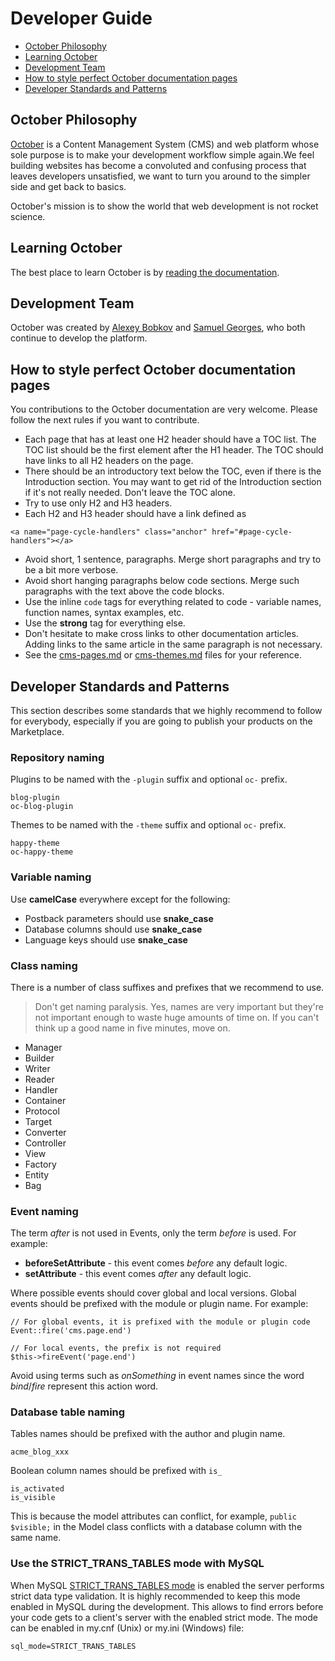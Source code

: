 # Developer Guide

- [October Philosophy](#philosophy)
- [Learning October](#learning)
- [Development Team](#team)
- [How to style perfect October documentation pages](#writing-docs)
- [Developer Standards and Patterns](#developer-standards)

<a name="philosophy" class="anchor" href="#philosophy"></a>
## October Philosophy

[October](http://octobercms.com) is a Content Management System (CMS) and web platform whose sole purpose is to make your development workflow simple again.We feel building websites has become a convoluted and confusing process that leaves developers unsatisfied, we want to turn you around to the simpler side and get back to basics.

October's mission is to show the world that web development is not rocket science.

<a name="learning" class="anchor" href="#learning"></a>
## Learning October

The best place to learn October is by [reading the documentation](http://octobercms.com/docs).

<a name="team" class="anchor" href="#team"></a>
## Development Team

October was created by [Alexey Bobkov](http://ca.linkedin.com/pub/aleksey-bobkov/2b/ba0/232) and [Samuel Georges](http://au.linkedin.com/pub/sam-georges/31/641/a9), who both continue to develop the platform.

<a name="writing-docs" class="anchor" href="#writing-docs"></a>
## How to style perfect October documentation pages

You contributions to the October documentation are very welcome. Please follow the next rules if you want to contribute.

* Each page that has at least one H2 header should have a TOC list. The TOC list should be the first element after the H1 header. The TOC should have links to all H2 headers on the page.
* There should be an introductory text below the TOC, even if there is the Introduction section. You may want to get rid of the Introduction section if it's not really needed. Don't leave the TOC alone.
* Try to use only H2 and H3 headers.
* Each H2 and H3 header should have a link defined as 

```
<a name="page-cycle-handlers" class="anchor" href="#page-cycle-handlers"></a>
```

* Avoid short, 1 sentence, paragraphs. Merge short paragraphs and try to be a bit more verbose.
* Avoid short hanging paragraphs below code sections. Merge such paragraphs with the text above the code blocks.
* Use the inline `code` tags for everything related to code - variable names, function names, syntax examples, etc.
* Use the **strong** tag for everything else.
* Don't hesitate to make cross links to other documentation articles. Adding links to the same article in the same paragraph is not necessary.
* See the [cms-pages.md](cms-pages.md) or [cms-themes.md](cms-themes.md) files for your reference.

<a name="developer-standards" class="anchor" href="#developer-standards"></a>
## Developer Standards and Patterns

This section describes some standards that we highly recommend to follow for everybody, especially if you are going to publish your products on the Marketplace.

<a name="repository-naming" class="anchor" href="#repository-naming"></a>
### Repository naming

Plugins to be named with the `-plugin` suffix and optional `oc-` prefix.

    blog-plugin
    oc-blog-plugin

Themes to be named with the `-theme` suffix and optional `oc-` prefix.

    happy-theme
    oc-happy-theme

<a name="variable-naming" class="anchor" href="#variable-naming"></a>
### Variable naming

Use **camelCase** everywhere except for the following:

* Postback parameters should use **snake_case**
* Database columns should use **snake_case**
* Language keys should use **snake_case**

<a name="class-naming" class="anchor" href="#class-naming"></a>
### Class naming

There is a number of class suffixes and prefixes that we recommend to use. 

> Don't get naming paralysis. Yes, names are very important but they're not important enough to waste huge amounts of time on. If you can't think up a good name in five minutes, move on.

* Manager
* Builder
* Writer
* Reader
* Handler
* Container
* Protocol
* Target
* Converter
* Controller
* View
* Factory
* Entity
* Bag

<a name="event-naming" class="anchor" href="#event-naming"></a>
### Event naming

The term *after* is not used in Events, only the term *before* is used. For example:

* **beforeSetAttribute** - this event comes *before* any default logic.
* **setAttribute** - this event comes *after* any default logic.

Where possible events should cover global and local versions. Global events should be prefixed with the module or plugin name. For example:

    // For global events, it is prefixed with the module or plugin code
    Event::fire('cms.page.end')

    // For local events, the prefix is not required
    $this->fireEvent('page.end')

Avoid using terms such as *onSomething* in event names since the word *bind*/*fire* represent this action word.

<a name="db-table-naming" class="anchor" href="#db-table-naming"></a>
### Database table naming

Tables names should be prefixed with the author and plugin name.

    acme_blog_xxx

Boolean column names should be prefixed with `is_`

    is_activated
    is_visible

This is because the model attributes can conflict, for example, `public $visible;` in the Model class conflicts with a database column with the same name.

<a name="strict-trans-tables" class="anchor" href="#strict-trans-tables"></a>
### Use the STRICT_TRANS_TABLES mode with MySQL

When MySQL [STRICT_TRANS_TABLES mode](http://dev.mysql.com/doc/refman/5.0/en/sql-mode.html) is enabled the server performs strict data type validation. It is highly recommended to keep this mode enabled in MySQL during the development. This allows to find errors before your code gets to a client's server with the enabled strict mode. The mode can be enabled in my.cnf (Unix) or my.ini (Windows) file:

    sql_mode=STRICT_TRANS_TABLES